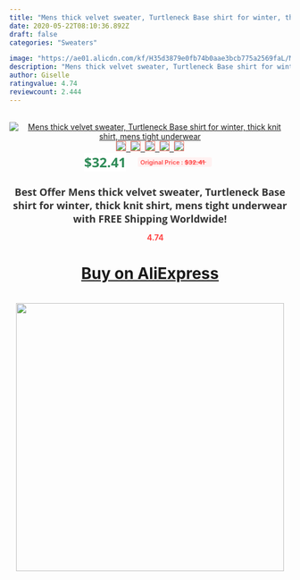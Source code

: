 ```yaml
---
title: "Mens thick velvet sweater, Turtleneck Base shirt for winter, thick knit shirt, mens tight underwear"
date: 2020-05-22T08:10:36.892Z
draft: false
categories: "Sweaters"

image: "https://ae01.alicdn.com/kf/H35d3879e0fb74b0aae3bcb775a2569faL/Mens-thick-velvet-sweater-Turtleneck-Base-shirt-for-winter-thick-knit-shirt-mens-tight-underwear.jpg"
description: "Mens thick velvet sweater, Turtleneck Base shirt for winter, thick knit shirt, mens tight underwear"
author: Giselle
ratingvalue: 4.74
reviewcount: 2.444
---
```

<br>
<div style="text-align: center;">
<a href="https://s.click.aliexpress.com/e/_A2UB5j" target="_blank" rel="nofollow noopener noreferrer"><img alt="Mens thick velvet sweater, Turtleneck Base shirt for winter, thick knit shirt, mens tight underwear" class="magnifier-image" src="https://ae01.alicdn.com/kf/H35d3879e0fb74b0aae3bcb775a2569faL/Mens-thick-velvet-sweater-Turtleneck-Base-shirt-for-winter-thick-knit-shirt-mens-tight-underwear.jpg_640x640.jpg">
<br>
<img style="border:1px solid salmon" src="https://ae01.alicdn.com/kf/H35d3879e0fb74b0aae3bcb775a2569faL/Mens-thick-velvet-sweater-Turtleneck-Base-shirt-for-winter-thick-knit-shirt-mens-tight-underwear.jpg_120x120.jpg">&nbsp;&nbsp;<img style="border:1px solid salmon" src="https://ae01.alicdn.com/kf/H31b9d4dfddfa46e1bef1dacd3e0b885ay/Mens-thick-velvet-sweater-Turtleneck-Base-shirt-for-winter-thick-knit-shirt-mens-tight-underwear.jpg_120x120.jpg">&nbsp;&nbsp;<img style="border:1px solid salmon" src="https://ae01.alicdn.com/kf/Ha22f245548fd4491bc2d4393527cea93C/Mens-thick-velvet-sweater-Turtleneck-Base-shirt-for-winter-thick-knit-shirt-mens-tight-underwear.jpg_120x120.jpg">&nbsp;&nbsp;<img style="border:1px solid salmon" src="https://ae01.alicdn.com/kf/H3d8e8beaaa364e41b61f0181c1e58d4aX/Mens-thick-velvet-sweater-Turtleneck-Base-shirt-for-winter-thick-knit-shirt-mens-tight-underwear.jpg_120x120.jpg">&nbsp;&nbsp;<img style="border:1px solid salmon" src="https://ae01.alicdn.com/kf/Hc6e2981552e54116b767366057a673efn/Mens-thick-velvet-sweater-Turtleneck-Base-shirt-for-winter-thick-knit-shirt-mens-tight-underwear.jpg_120x120.jpg"></a></div><br0>
<div style="text-align: center;"><span style="background-color: white; border: 0px; box-sizing: border-box; color: seagreen; display: inline-block; font-family: &quot;open sans&quot; , &quot;arial&quot; , &quot;helvetica&quot; , sans-serif , &quot;heiti&quot;; font-size: 24px; font-stretch: inherit; font-weight: 700; line-height: inherit; margin: 0px 10px 0px 0px; padding: 0px; vertical-align: middle;">$32.41 </span>
<span style="background: rgb(255 , 241 , 241); border-radius: 3px; border: 0px; box-sizing: border-box; color: #ff4747; display: inline-block; font-family: inherit; font-size: 12px; font-stretch: inherit; font-style: inherit; font-variant: inherit; font-weight: 600; line-height: inherit; margin: 0px; padding: 2px 5px; transform: scale(0.9); vertical-align: middle;">Original Price : <b style="text-decoration: line-through;">$32.41 </b> &nbsp;&nbsp;</span></div>
<h1 style="color: #333333; display: inline-block; font-family: &quot;open sans&quot; , &quot;arial&quot; , &quot;helvetica&quot; , sans-serif , &quot;heiti&quot;; font-size: 18px; font-stretch: inherit; font-weight: 700; text-align: center;">Best Offer Mens thick velvet sweater, Turtleneck Base shirt for winter, thick knit shirt, mens tight underwear with FREE Shipping Worldwide!</h1>
<div style="color: #ff4747; text-align: center;">
<img src="https://4.bp.blogspot.com/-M0ZcTcb-5uY/XleCXlxnR4I/AAAAAAAAAEc/OrjgMkXV1oMQFaCRZj5HQwOCBcu3w1FegCPcBGAYYCw/s1600/star.png" style="height: 15px;">&nbsp;<b>4.74</b></div>
<div class="button_cont" align="center"><a class="buynow_a" href="https://s.click.aliexpress.com/e/_A2UB5j" target="_blank" rel="nofollow noopener noreferrer"><H1>Buy on AliExpress</H1></a></div><br>
<div class="separator" style="clear: both; text-align: center;">
<img src="https://lh3.googleusercontent.com/-pTy5HemUv9M/XlePHvY0dAI/AAAAAAAAAE4/0nX5iRUoIWY8eMW9Dpxeirr157OZliDIgCLcBGAsYHQ/s1600/badge.gif" width="480">
</div>
